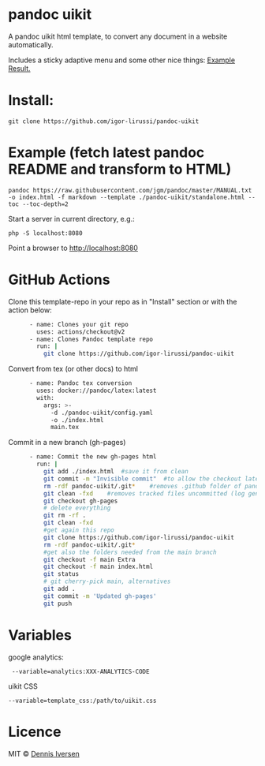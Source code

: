 # pandoc uikit

A pandoc uikit html template, to convert any document in a website automatically. 

Includes a sticky adaptive menu and some other nice things: [Example Result.](https://isiquiz.github.io/ISIQuiz-Report/)

# Install: 

    git clone https://github.com/igor-lirussi/pandoc-uikit

# Example (fetch latest pandoc README and transform to HTML)

    pandoc https://raw.githubusercontent.com/jgm/pandoc/master/MANUAL.txt -o index.html -f markdown --template ./pandoc-uikit/standalone.html --toc --toc-depth=2

Start a server in current directory, e.g.: 

    php -S localhost:8080

Point a browser to [http://localhost:8080](http://localhost:8080)

# GitHub Actions
Clone this template-repo in your repo as in "Install" section or with the action below:
``` bash
      - name: Clones your git repo 
        uses: actions/checkout@v2
      - name: Clones Pandoc template repo
        run: |
          git clone https://github.com/igor-lirussi/pandoc-uikit
```

Convert from tex (or other docs) to html
``` bash
      - name: Pandoc tex conversion
        uses: docker://pandoc/latex:latest
        with:
          args: >-
            -d ./pandoc-uikit/config.yaml 
            -o ./index.html 
            main.tex
```
Commit in a new branch (gh-pages)
``` bash
      - name: Commit the new gh-pages html
        run: |
          git add ./index.html  #save it from clean
          git commit -m "Invisible commit"  #to allow the checkout later without files in staging area
          rm -rdf pandoc-uikit/.git*    #removes .github folder of pandoc otherwise it does NOT get deleted by clean
          git clean -fxd    #removes tracked files uncommitted (log generated by the docker, the /pandoc-uikit repo, ...
          git checkout gh-pages
          # delete everything
          git rm -rf .
          git clean -fxd
          #get again this repo
          git clone https://github.com/igor-lirussi/pandoc-uikit
          rm -rdf pandoc-uikit/.git*
          #get also the folders needed from the main branch
          git checkout -f main Extra
          git checkout -f main index.html
          git status
          # git cherry-pick main, alternatives
          git add .
          git commit -m 'Updated gh-pages'
          git push
```

# Variables

google analytics: 

     --variable=analytics:XXX-ANALYTICS-CODE 

uikit CSS

    --variable=template_css:/path/to/uikit.css
    
# Licence

MIT © [Dennis Iversen](https://github.com/diversen)
